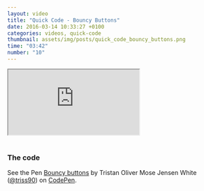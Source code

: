 ```yaml
---
layout: video
title: "Quick Code - Bouncy Buttons"
date: 2016-03-14 10:33:27 +0100
categories: videos, quick-code
thumbnail: assets/img/posts/quick_code_bouncy_buttons.png
time: "03:42"
number: "10"
---
```


<div class="responsive-video">
   <iframe src="https://www.youtube.com/embed/8IBHP8wXSwI"></iframe>
</div>

<br>

### The code

<p data-height="268" data-theme-id="16012" data-slug-hash="rObrNK" data-default-tab="result" data-user="triss90" class='codepen'>See the Pen <a href='http://codepen.io/triss90/pen/rObrNK/'>Bouncy buttons</a> by Tristan Oliver Mose Jensen White (<a href='http://codepen.io/triss90'>@triss90</a>) on <a href='http://codepen.io'>CodePen</a>.</p>
<script async src="//assets.codepen.io/assets/embed/ei.js"></script>
